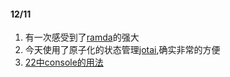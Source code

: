 #### 12/11

1. 有一次感受到了[ramda](https://ramdajs.com/docs)的强大
2. 今天使用了原子化的状态管理[jotai](https://jotai.org/docs/core/use-atom),确实非常的方便
3. [22中console的用法](https://zhuanlan.zhihu.com/p/662437488)